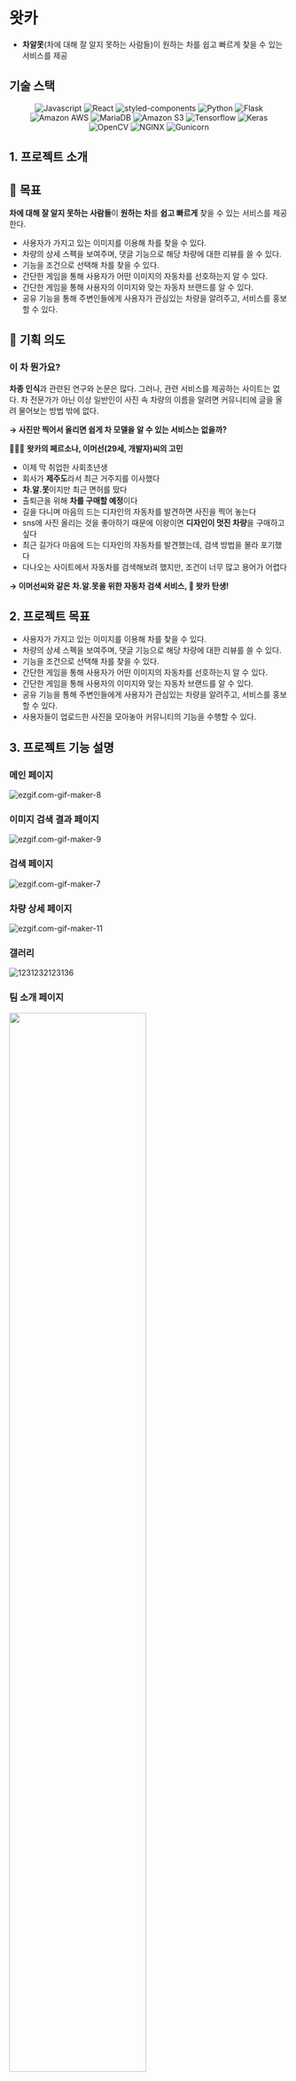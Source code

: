 # 왓카
- **차알못**(차에 대해 잘 알지 못하는 사람들)이 원하는 차를 쉽고 빠르게 찾을 수 있는 서비스를 제공


## 기술 스택
<div align="center">
<img alt="Javascript" src ="https://img.shields.io/badge/Javascript-F7DF1E.svg?&style=for-the-badge&logo=Javascript&logoColor=black"/>
<img alt="React" src ="https://img.shields.io/badge/React-61DAFB.svg?&style=for-the-badge&logo=React&logoColor=black"/>
<img alt="styled-components" src ="https://img.shields.io/badge/styled--components-DB7093.svg?&style=for-the-badge&logo=styled-components&logoColor=black"/>
<img alt="Python" src ="https://img.shields.io/badge/Python-3776AB.svg?&style=for-the-badge&logo=Python&logoColor=white"/>
<img alt="Flask" src ="https://img.shields.io/badge/Flask-000000.svg?&style=for-the-badge&logo=Flask&logoColor=white"/>
<img alt="Amazon AWS" src ="https://img.shields.io/badge/Amazon AWS-232F3E.svg?&style=for-the-badge&logo=Amazon AWS&logoColor=white"/>
<img alt="MariaDB" src ="https://img.shields.io/badge/Maria DB-1F305F.svg?&style=for-the-badge&logo=MariaDB&logoColor=white"/>
<img alt="Amazon S3" src ="https://img.shields.io/badge/Amazon S3-569A31.svg?&style=for-the-badge&logo=Amazon S3&logoColor=white"/>
<img alt="Tensorflow" src ="https://img.shields.io/badge/Tensorflow-FF6F00.svg?&style=for-the-badge&logo=Tensorflow&logoColor=white"/>
<img alt="Keras" src ="https://img.shields.io/badge/Keras-D00000.svg?&style=for-the-badge&logo=Keras&logoColor=white"/>
<img alt="OpenCV" src ="https://img.shields.io/badge/OpenCV-5C3EE8.svg?&style=for-the-badge&logo=OpenCV&logoColor=white"/>
<img alt="NGINX" src ="https://img.shields.io/badge/NGINX-009639.svg?&style=for-the-badge&logo=NGINX&logoColor=white"/>
<img alt="Gunicorn" src ="https://img.shields.io/badge/Gunicorn-499848.svg?&style=for-the-badge&logo=Gunicorn&logoColor=white"/>
</div>

## 1. 프로젝트 소개


## 🎯 목표

**차에 대해 잘 알지 못하는 사람들**이 **원하는 차**를 **쉽고 빠르게** 찾을 수 있는 서비스를 제공한다.

- 사용자가 가지고 있는 이미지를 이용해 차를 찾을 수 있다.
- 차량의 상세 스펙을 보여주며, 댓글 기능으로 해당 차량에 대한 리뷰를 쓸 수 있다.
- 기능을 조건으로 선택해 차를 찾을 수 있다.
- 간단한 게임을 통해 사용자가 어떤 이미지의 자동차를 선호하는지 알 수 있다.
- 간단한 게임을 통해 사용자의 이미지와 맞는 자동차 브랜드를 알 수 있다.
- 공유 기능을 통해 주변인들에게 사용자가 관심있는 차량을 알려주고, 서비스를 홍보할 수 있다.

## 🧐 기획 의도

### **이 차 뭔가요?**

**차종 인식**과 관련된 연구와 논문은 많다. 그러나, 관련 서비스를 제공하는 사이트는 없다. 차 전문가가 아닌 이상 일반인이 사진 속 차량의 이름을 알려면 커뮤니티에 글을 올려 물어보는 방법 밖에 없다.

**→ 사진만 찍어서 올리면 쉽게 차 모델을 알 수 있는 서비스는 없을까?**

🧑🏻‍💻 **왓카의 페르소나, 이머선(29세, 개발자)씨의 고민**

- 이제 막 취업한 사회초년생
- 회사가 **제주도**라서 최근 거주지를 이사했다
- **차.알.못**이지만 최근 면허를 땄다
- 출퇴근을 위해 **차를 구매할 예정**이다
- 길을 다니며 마음의 드는 디자인의 자동차를 발견하면 사진을 찍어 놓는다
- sns에 사진 올리는 것을 좋아하기 때문에 이왕이면 **디자인이 멋진 차량**을 구매하고 싶다
- 최근 길가다 마음에 드는 디자인의 자동차를 발견했는데, 검색 방법을 몰라 포기했다
- 다나오는 사이트에서 자동차를 검색해보려 했지만, 조건이 너무 많고 용어가 어렵다


**→ 이머선씨와 같은 차.알.못을 위한 자동차 검색 서비스, 🚙 왓카 탄생!**


## 2. 프로젝트 목표

- 사용자가 가지고 있는 이미지를 이용해 차를 찾을 수 있다.
- 차량의 상세 스펙을 보여주며, 댓글 기능으로 해당 차량에 대한 리뷰를 쓸 수 있다.
- 기능을 조건으로 선택해 차를 찾을 수 있다.
- 간단한 게임을 통해 사용자가 어떤 이미지의 자동차를 선호하는지 알 수 있다.
- 간단한 게임을 통해 사용자의 이미지와 맞는 자동차 브랜드를 알 수 있다.
- 공유 기능을 통해 주변인들에게 사용자가 관심있는 차량을 알려주고, 서비스를 홍보할 수 있다.
- 사용자들이 업로드한 사진을 모아놓아 커뮤니티의 기능을 수행할 수 있다.


## 3. 프로젝트 기능 설명


### 메인 페이지
![ezgif.com-gif-maker-8](/uploads/cbb9a15513554398e45e38d3a6f06a92/ezgif.com-gif-maker-8.gif)

### 이미지 검색 결과 페이지
![ezgif.com-gif-maker-9](/uploads/323056f57a6a09290d9520467b861d64/ezgif.com-gif-maker-9.gif)

### 검색 페이지
![ezgif.com-gif-maker-7](/uploads/422d59bd1e47d62bfe04d35601e8d9e2/ezgif.com-gif-maker-7.gif)

### 차량 상세 페이지
![ezgif.com-gif-maker-11](/uploads/b3e1abd919b5c5e6619df71006f0dc96/ezgif.com-gif-maker-11.gif)

### 갤러리
![1231232123136](/uploads/836e178fc3b0b024fca721afb2313c6c/1231232123136.gif)


### 팀 소개 페이지
<img src="/uploads/cb8e23f4aaba42dff41d121086d4ce2e/스크린샷_2021-12-09_오후_11.13.00.png" width="70%" height="70%" />

## 4. 프로젝트 구성도
<img src="/uploads/9242a215bffffc449ad4a43314ec3c0a/image.png" width="70%" height="70%"/>

  - [와이어프레임](https://www.figma.com/file/WeTyad4D651hQcpD041Ppg/%EB%A8%B8%EC%84%A0%EB%9F%AC%EB%8B%9D29?node-id=2%3A4)
  - [스토리보드](https://docs.google.com/presentation/d/1QKu6nnS17Fxv6M02sVy1flslcMH5x7v0x_Y80Cj5mv4/edit#slide=id.p)

## 5. 프로젝트 팀원 역할 분담
| 이름 | 역할 |
| ------ | ------ |
|  백승욱   |  팀장, 백엔드, 인공지능   |
|  이정규   |  백엔드, 인공지능   |
|  김민지   |  백엔드   |
|  최연주   |  프론트엔드, 인공지능   |
|  김나현   |  프론트엔드, 서기   |
|  김재현   |  프론트엔드   |

**멤버별 responsibility**

| 이름 | 역할 | 담당 부분 |
| --- | --- | --- |
| 김나현 | 프론트엔드, 서기 | 1. UI/UX 디자인 및 개발<br>2. 검색/검색 결과 페이지 구현<br>3. 스크럼 작성 및 이슈 관리 |
| 김민지 | 백엔드 | 1. DB 설계 및 관리<br>2. Web Crawling 및  전처리<br>3. AWS S3 연동 및 관리<br>4. API  설계 및 구현<br>5. API 문서화 |
| 김재현 | 프론트엔드 | 1. 카카오 및 URL 공유 기능 개발<br>2. Disqus 기능개발|
| 백승욱 | 👑팀장, 인공지능, 백엔드 | 1. Web Crawling<br>2. 데이터 전처리<br>3. 이미지 Segmentation 따는 것 구현<br>4. MVC구조 조정 |
| 이정규 | 인공지능, 백엔드 | 1. 인공지능 모델 설계<br>2. 데이터 전처리<br>3. 인공지능 연동<br>4. 서버 배포 |
| 최연주 | 프론트엔드, 인공지능 | 1. 메인 페이지 구현<br>2. 네비게이션 바(반응형) 구현<br>3. 결과 페이지 레이아웃 구현<br>4. MBTI/이상형 월드컵/404/갤러리/팀 소개 페이지 구현 |


## 6. 버전
  - 1.0.0

## Reference
Centernet  
https://tfhub.dev/tensorflow/centernet/hourglass_512x512/1

Resnet-152  
https://github.com/foamliu/Car-Recognition
